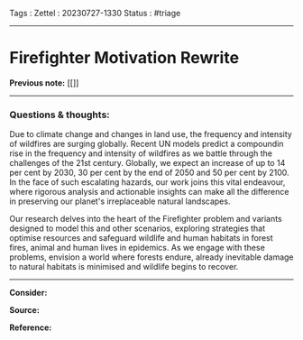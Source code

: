 Tags :
Zettel :  20230727-1330
Status : #triage 

-----

# Firefighter Motivation Rewrite

**Previous note:** [[]]

-----

### Questions & thoughts:

 Due to climate change and changes in land use, the frequency and intensity of wildfires are surging globally. Recent UN models predict a compoundin rise in the frequency and intensity of wildfires as we battle through the challenges of the 21st century. Globally,  we expect an increase of up to 14 per cent by 2030, 30 per cent by the end of 2050 and 50 per cent by 2100. In the face of such escalating hazards, our work joins this vital endeavour, where rigorous analysis and actionable insights can make all the difference in preserving our planet's irreplaceable natural landscapes.

Our research delves into the heart of the Firefighter problem and variants designed to model this and other scenarios, exploring strategies that optimise resources and safeguard wildlife and human habitats in forest fires, animal and human lives in epidemics. As we engage with these problems, envision a world where forests endure, already inevitable damage to natural habitats is minimised and wildlife begins to recover.



-----
 
**Consider:**


**Source:** 


**Reference:** 
